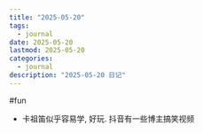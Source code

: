 ```yaml
---
title: "2025-05-20"
tags:
  - journal
date: 2025-05-20
lastmod: 2025-05-20
categories:
  - journal
description: "2025-05-20 日记"
---
```


#fun

- 卡祖笛似乎容易学, 好玩. 抖音有一些博主搞笑视频
